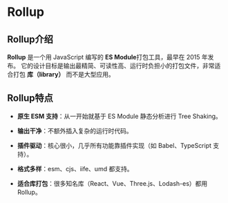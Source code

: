 # Rollup
## Rollup介绍
**Rollup** 是一个用 JavaScript 编写的 **ES Module**打包工具，最早在 2015 年发布。
它的设计目标是输出最精简、可读性高、运行时负担小的打包文件，非常适合打包 **库（library）** 而不是大型应用。
## Rollup特点
- **原生 ESM 支持**：从一开始就基于 ES Module 静态分析进行 Tree Shaking。

- **输出干净**：不额外插入复杂的运行时代码。

- **插件驱动**：核心很小，几乎所有功能靠插件实现（如 Babel、TypeScript 支持）。

- **格式多样**：esm、cjs、iife、umd 都支持。

- **适合库打包**：很多知名库（React、Vue、Three.js、Lodash-es）都用 Rollup。